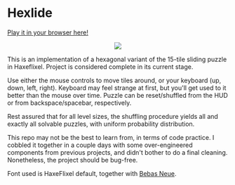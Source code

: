 # Hexlide

[Play it in your browser here!](http://jtkelm2.github.io/Hexlide/)</p>

<p align="center">
  <img src="https://i.imgur.com/hgqmYcZ.png" />
</p>

This is an implementation of a hexagonal variant of the 15-tile sliding puzzle in Haxeflixel. Project is considered complete in its current stage.

Use either the mouse controls to move tiles around, or your keyboard (up, down, left, right). Keyboard may feel strange at first, but you'll get used to it better than the mouse over time. Puzzle can be reset/shuffled from the HUD or from backspace/spacebar, respectively.

Rest assured that for all level sizes, the shuffling procedure yields all and exactly all solvable puzzles, with uniform probability distribution.

This repo may not be the best to learn from, in terms of code practice. I cobbled it together in a couple days with some over-engineered components from previous projects, and didn't bother to do a final cleaning. Nonetheless, the project should be bug-free.

Font used is HaxeFlixel default, together with [Bebas Neue](https://fonts.google.com/specimen/Bebas+Neue).
